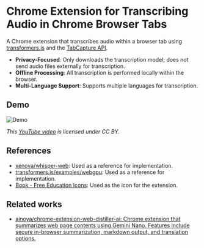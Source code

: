 # Chrome Extension for Transcribing Audio in Chrome Browser Tabs

A Chrome extension that transcribes audio within a browser tab using [transformers.js](https://github.com/huggingface/transformers.js) and the [TabCapture API](https://developer.chrome.com/docs/extensions/reference/tabCapture/).

- **Privacy-Focused**: Only downloads the transcription model; does not send audio files externally for transcription.
- **Offline Processing**: All transcription is performed locally within the browser.
- **Multi-Language Support**: Supports multiple languages for transcription.

## Demo

![Demo](./images/chrome-extension-web-transcriptor-ai.gif)

*This [YouTube video](https://www.youtube.com/watch?v=Boj9eD0Wug8) is licensed under CC BY.*

## References

- [xenova/whisper-web](https://github.com/xenova/whisper-web/tree/81869ed62970ff4373509b6004a6c9a3f0c5b64d): Used as a reference for implementation.
- [transformers.js/examples/webgpu](https://github.com/huggingface/transformers.js/tree/7a58d6e11968dd85dc87ce37b2ab37213165889a/examples/webgpu-whisper): Used as a reference for implementation.
- [Book - Free Education Icons](https://www.flaticon.com/free-icon/book_1679072?term=magic&page=1&position=46&origin=search&related_id=1679072): Used as the icon for the extension.

## Related works

- [ainoya/chrome\-extension\-web\-distiller\-ai: Chrome extension that summarizes web page contents using Gemini Nano\. Features include secure in\-browser summarization, markdown output, and translation options\.](https://github.com/ainoya/chrome-extension-web-distiller-ai)

